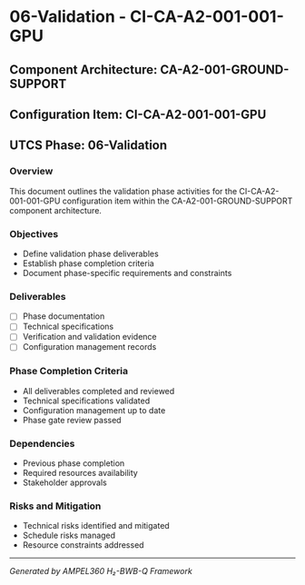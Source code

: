 # 06-Validation - CI-CA-A2-001-001-GPU

## Component Architecture: CA-A2-001-GROUND-SUPPORT
## Configuration Item: CI-CA-A2-001-001-GPU
## UTCS Phase: 06-Validation

### Overview
This document outlines the validation phase activities for the CI-CA-A2-001-001-GPU configuration item within the CA-A2-001-GROUND-SUPPORT component architecture.

### Objectives
- Define validation phase deliverables
- Establish phase completion criteria
- Document phase-specific requirements and constraints

### Deliverables
- [ ] Phase documentation
- [ ] Technical specifications
- [ ] Verification and validation evidence
- [ ] Configuration management records

### Phase Completion Criteria
- All deliverables completed and reviewed
- Technical specifications validated
- Configuration management up to date
- Phase gate review passed

### Dependencies
- Previous phase completion
- Required resources availability
- Stakeholder approvals

### Risks and Mitigation
- Technical risks identified and mitigated
- Schedule risks managed
- Resource constraints addressed

---
*Generated by AMPEL360 H₂-BWB-Q Framework*
